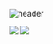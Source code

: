 ![header](https://capsule-render.vercel.app/api?type=cylinder&color=FFF8CC&height=150&section=header&text=Jekipung&fontColor=000000&fontSize=70&animation=fadeIn&fontAlignY=55)

<p>
  
<a href="https://www.youtube.com/@jekipung7013" target="_blank"><img src="https://img.shields.io/badge/-YouTube-red?style=flat-square&logo=youtube&logocolor=red"/></a>
<a href="https://twitter.com/Jekipung?t=ePUkN5pr46rHk1zLeHOLqw&s=32%EC%97%90%EC%84%9C"><img src="https://img.shields.io/badge/-YouTube-red?style=flat-square&logo=youtube&logocolor=red"/></a>

</p>
